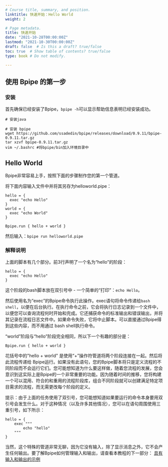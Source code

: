 ```yaml
---
# Course title, summary, and position.
linktitle: 快速开始：Hello World
weight: 2

# Page metadata.
title: 快速开始
date: "2021-10-28T00:00:00Z"
lastmod: "2021-10-30T00:00:00Z"
draft: false  # Is this a draft? true/false
toc: true  # Show table of contents? true/false
type: book # Do not modify.

---
```


## 使用 Bpipe 的第一步
### 安装
首先确保已经安装了Bpipe，`bpipe -h`可以显示帮助信息表明已经安装成功。
```
# 安装java

# 安装 bpipe
wget https://github.com/ssadedin/bpipe/releases/download/0.9.11/bpipe-0.9.11.tar.gz
tar xzvf bpipe-0.9.11.tar.gz
vim ~/.bashrc #将bpipe/bin加入环境目录中
```

## Hello World
Bpipe非常容易上手，按照下面的步骤制作您的第一个管道。

将下面内容输入文件中并将其另存为helloworld.pipe：
```
hello = {
  exec "echo Hello"
}
world = {
  exec "echo World"
}

Bpipe.run { hello + world }
```

然后输入：`bpipe run helloworld.pipe`

### 解释说明
上面的脚本有几个部分。前3行声明了一个名为“hello”的阶段：
```
hello = {
  exec "echo Hello"
}
```
这个阶段的bash脚本放在双引号中 - 一个简单的“打印”：`echo Hello`。

然后使用名为“exec”的Bpipe命令执行此操作。exec语句将命令传递给`bash shell`，以便在后台执行。在执行命令之前，它会将执行日志记录到一个文件中，以便您可以查询流程何时开始和完成。它还捕获命令的标准输出和错误输出，并将其记录在流程日志文件中。如果命令失败，它将中止脚本。可以直接通过Bpipe得到这些内容，而不用通过 bash shell执行命令。

“world”阶段与“hello”阶段完全相同，所以下一个有趣的部分是：
```
Bpipe.run { hello + world }
```

花括号中的"hello + world" 是使用“+”操作符管道将两个阶段连接在一起。然后将此流程传递给 Bpipe运行。如果没有此语句，您的Bpipe脚本将只是定义流程的不同阶段而不会运行它们。您可能想知道为什么要这样做，随着您流程的发展，您会意识到这实际上是Bpipe的一个非常重要的功能。因为随着时间的推移，您将构建一个可以混用、符合的和重用的流程阶段库，组合不同阶段就可以创建满足特定项目需求的流程，而无需更改每个阶段的定义。

提示：由于上面的任务使用了双引号，您可能想知道如果要运行的命令本身要用双引号会发生什么。对于这种情况（以及许多其他情况），您可以在语句周围使用三重引号，如下所示：
```
hello = {
    exec """
        echo "hello" 
    """
}
```

当然，这个特殊的管道非常无聊，因为它没有输入，除了显示消息之外，它不会产生任何输出。要了解Bpipe如何管理输入和输出，请查看本教程的下一部分： [具有输入和输出的示例]()